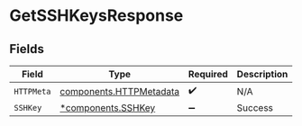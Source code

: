 # GetSSHKeysResponse


## Fields

| Field                                                              | Type                                                               | Required                                                           | Description                                                        |
| ------------------------------------------------------------------ | ------------------------------------------------------------------ | ------------------------------------------------------------------ | ------------------------------------------------------------------ |
| `HTTPMeta`                                                         | [components.HTTPMetadata](../../models/components/httpmetadata.md) | :heavy_check_mark:                                                 | N/A                                                                |
| `SSHKey`                                                           | [*components.SSHKey](../../models/components/sshkey.md)            | :heavy_minus_sign:                                                 | Success                                                            |